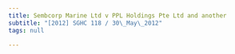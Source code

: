```yaml
---
title: Sembcorp Marine Ltd v PPL Holdings Pte Ltd and another
subtitle: "[2012] SGHC 118 / 30\_May\_2012"
tags: null

---
```


